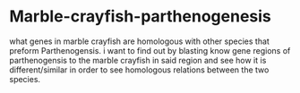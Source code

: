 # Marble-crayfish-parthenogenesis
what genes in marble crayfish are homologous with other species that preform Parthenogensis. i want to find out by blasting know gene regions of parthenogensis to the marble crayfish in said region and see how it is different/similar in order to see homologous relations between the two species.
